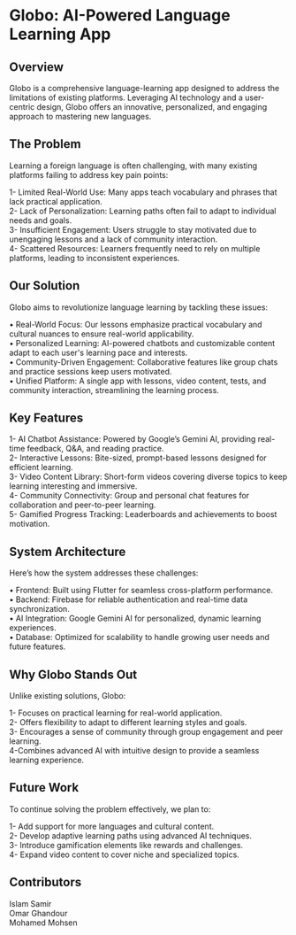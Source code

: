 # Globo: AI-Powered Language Learning App


## Overview
Globo is a comprehensive language-learning app designed to address the limitations of existing platforms. Leveraging AI technology and a user-centric design, Globo offers an innovative, personalized, and engaging approach to mastering new languages.


## The Problem
Learning a foreign language is often challenging, with many existing platforms failing to address key pain points:

1- Limited Real-World Use: Many apps teach vocabulary and phrases that lack practical application. <br>
2- Lack of Personalization: Learning paths often fail to adapt to individual needs and goals. <br>
3- Insufficient Engagement: Users struggle to stay motivated due to unengaging lessons and a lack of community interaction. <br>
4- Scattered Resources: Learners frequently need to rely on multiple platforms, leading to inconsistent experiences. <br>


## Our Solution
Globo aims to revolutionize language learning by tackling these issues:

• Real-World Focus: Our lessons emphasize practical vocabulary and cultural nuances to ensure real-world applicability. <br>
• Personalized Learning: AI-powered chatbots and customizable content adapt to each user's learning pace and interests. <br>
• Community-Driven Engagement: Collaborative features like group chats and practice sessions keep users motivated. <br>
• Unified Platform: A single app with lessons, video content, tests, and community interaction, streamlining the learning process. <br>


## Key Features
1- AI Chatbot Assistance: Powered by Google’s Gemini AI, providing real-time feedback, Q&A, and reading practice. <br>
2- Interactive Lessons: Bite-sized, prompt-based lessons designed for efficient learning. <br>
3- Video Content Library: Short-form videos covering diverse topics to keep learning interesting and immersive. <br>
4- Community Connectivity: Group and personal chat features for collaboration and peer-to-peer learning. <br>
5- Gamified Progress Tracking: Leaderboards and achievements to boost motivation. <br>


## System Architecture
Here’s how the system addresses these challenges:

• Frontend: Built using Flutter for seamless cross-platform performance. <br>
• Backend: Firebase for reliable authentication and real-time data synchronization. <br>
• AI Integration: Google Gemini AI for personalized, dynamic learning experiences. <br>
• Database: Optimized for scalability to handle growing user needs and future features. <br>


## Why Globo Stands Out
Unlike existing solutions, Globo:

1- Focuses on practical learning for real-world application. <br>
2- Offers flexibility to adapt to different learning styles and goals. <br>
3- Encourages a sense of community through group engagement and peer learning. <br>
4-Combines advanced AI with intuitive design to provide a seamless learning experience. <br>


## Future Work
To continue solving the problem effectively, we plan to:

1- Add support for more languages and cultural content. <br>
2- Develop adaptive learning paths using advanced AI techniques. <br>
3- Introduce gamification elements like rewards and challenges. <br>
4- Expand video content to cover niche and specialized topics. <br>


## Contributors
Islam Samir <br>
Omar Ghandour <br>
Mohamed Mohsen <br>
